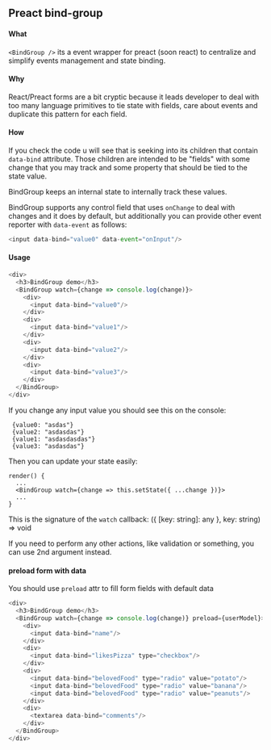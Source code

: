 ## Preact bind-group

#### What

`<BindGroup />` its a event wrapper for preact (soon react) to centralize and simplify events management and state binding.

#### Why

React/Preact forms are a bit cryptic because it leads developer to deal with too many language primitives to tie state with fields, care about events and duplicate this pattern for each field.

#### How

If you check the code u will see that is seeking into its children that contain `data-bind` attribute. Those children are intended to be "fields" with some change that you may track and some property that should be tied to the state value.

BindGroup keeps an internal state to internally track these values.

BindGroup supports any control field that uses `onChange` to deal with changes and it does by default, but additionally you can provide other event reporter with `data-event` as follows:

```javascript
<input data-bind="value0" data-event="onInput"/>
```

#### Usage


```javascript
<div>
  <h3>BindGroup demo</h3>
  <BindGroup watch={change => console.log(change)}>
    <div>
      <input data-bind="value0"/>
    </div>
    <div>
      <input data-bind="value1"/>
    </div>
    <div>
      <input data-bind="value2"/>
    </div>
    <div>
      <input data-bind="value3"/>
    </div>
  </BindGroup>
</div>
```
If you change any input value you should see this on the console:

```
 {value0: "asdas"}
 {value2: "asdasdas"}
 {value1: "asdasdasdas"}
 {value3: "asdasdas"}
```

Then you can update your state easily:

```
render() {
  ...
  <BindGroup watch={change => this.setState({ ...change })}>
  ...
}
```

This is the signature of the `watch` callback: ({ [key: string]: any }, key: string) => void

If you need to perform any other actions, like validation or something, you can use 2nd argument instead.

#### preload form with data

You should use `preload` attr to fill form fields with default data

```javascript
<div>
  <h3>BindGroup demo</h3>
  <BindGroup watch={change => console.log(change)} preload={userModel}>
    <div>
      <input data-bind="name"/>
    </div>
    <div>
      <input data-bind="likesPizza" type="checkbox"/>
    </div>
    <div>
      <input data-bind="belovedFood" type="radio" value="potato"/>
      <input data-bind="belovedFood" type="radio" value="banana"/>
      <input data-bind="belovedFood" type="radio" value="peanuts"/>
    </div>
    <div>
      <textarea data-bind="comments"/>
    </div>
  </BindGroup>
</div>
```
